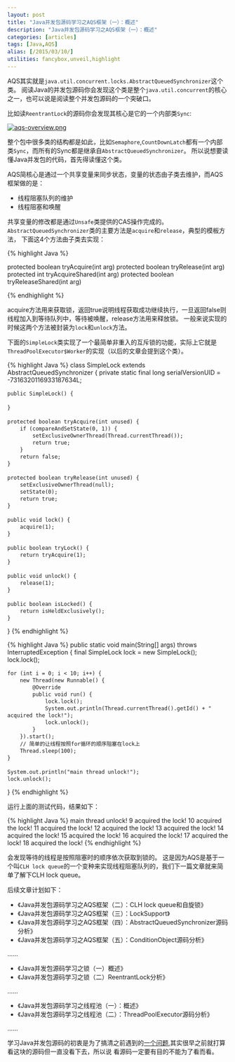 ```yaml
---
layout: post
title: "Java并发包源码学习之AQS框架（一）：概述"
description: "Java并发包源码学习之AQS框架（一）：概述"
categories: [articles]
tags: [Java,AQS]
alias: [/2015/03/10/]
utilities: fancybox,unveil,highlight
---
```


AQS其实就是`java.util.concurrent.locks.AbstractQueuedSynchronizer`这个类。
阅读Java的并发包源码你会发现这个类是整个`java.util.concurrent`的核心之一，也可以说是阅读整个并发包源码的一个突破口。

比如读`ReentrantLock`的源码你会发现其核心是它的一个内部类`Sync`:

<a class="post-image" href="/assets/images/posts/aqs-overview.png">
<img itemprop="image" data-src="/assets/images/posts/aqs-overview.png" src="/assets/js/unveil/loader.gif" alt="aqs-overview.png" />
</a>

整个包中很多类的结构都是如此，比如`Semaphore`,`CountDownLatch`都有一个内部类`Sync`，而所有的Sync都是继承自`AbstractQueuedSynchronizer`。
所以说想要读懂Java并发包的代码，首先得读懂这个类。

AQS简核心是通过一个共享变量来同步状态，变量的状态由子类去维护，而AQS框架做的是：

- 线程阻塞队列的维护
- 线程阻塞和唤醒

共享变量的修改都是通过`Unsafe`类提供的CAS操作完成的。`AbstractQueuedSynchronizer`类的主要方法是`acquire`和`release`，典型的模板方法，
下面这4个方法由子类去实现：

{% highlight Java %}

protected boolean tryAcquire(int arg)
protected boolean tryRelease(int arg)
protected int tryAcquireShared(int arg)
protected boolean tryReleaseShared(int arg)

{% endhighlight %}

acquire方法用来获取锁，返回true说明线程获取成功继续执行，一旦返回false则线程加入到等待队列中，等待被唤醒，release方法用来释放锁。
一般来说实现的时候这两个方法被封装为`lock`和`unlock`方法。

下面的`SimpleLock`类实现了一个最简单非重入的互斥锁的功能，实际上它就是`ThreadPoolExecutor$Worker`的实现（以后的文章会提到这个类）。

{% highlight Java %}
class SimpleLock extends AbstractQueuedSynchronizer {
    private static final long serialVersionUID = -7316320116933187634L;

    public SimpleLock() {

    }

    protected boolean tryAcquire(int unused) {
        if (compareAndSetState(0, 1)) {
            setExclusiveOwnerThread(Thread.currentThread());
            return true;
        }
        return false;
    }

    protected boolean tryRelease(int unused) {
        setExclusiveOwnerThread(null);
        setState(0);
        return true;
    }

    public void lock() {
        acquire(1);
    }

    public boolean tryLock() {
        return tryAcquire(1);
    }

    public void unlock() {
        release(1);
    }

    public boolean isLocked() {
        return isHeldExclusively();
    }
} 
{% endhighlight %}

{% highlight Java %}
public static void main(String[] args) throws InterruptedException {
    final SimpleLock lock = new SimpleLock();
    lock.lock();

    for (int i = 0; i < 10; i++) {
        new Thread(new Runnable() {
            @Override
            public void run() {
                lock.lock();
                System.out.println(Thread.currentThread().getId() + " acquired the lock!");
                lock.unlock();
            }
        }).start();
        // 简单的让线程按照for循环的顺序阻塞在lock上
        Thread.sleep(100);
    }

    System.out.println("main thread unlock!");
    lock.unlock();
} 
{% endhighlight %}


运行上面的测试代码，结果如下：

{% highlight Java %}
main thread unlock!
9 acquired the lock!
10 acquired the lock!
11 acquired the lock!
12 acquired the lock!
13 acquired the lock!
14 acquired the lock!
15 acquired the lock!
16 acquired the lock!
17 acquired the lock!
18 acquired the lock!
{% endhighlight %}

会发现等待的线程是按照阻塞时的顺序依次获取到锁的。
这是因为AQS是基于一个叫`CLH lock queue`的一个变种来实现线程阻塞队列的，我们下一篇文章就来简单了解下CLH lock queue。

后续文章计划如下：

- 《Java并发包源码学习之AQS框架（二）：CLH lock queue和自旋锁》
- 《Java并发包源码学习之AQS框架（三）：LockSupport》
- 《Java并发包源码学习之AQS框架（四）：AbstractQueuedSynchronizer源码分析》
- 《Java并发包源码学习之AQS框架（五）：ConditionObject源码分析》

……

- 《Java并发包源码学习之锁（一）概述》
- 《Java并发包源码学习之锁（二）ReentrantLock分析》

……

- 《Java并发包源码学习之线程池（一）：概述》
- 《Java并发包源码学习之线程池（二）：ThreadPoolExecutor源码分析》

……

学习Java并发包源码的初衷是为了搞清之前遇到的[一个问题][1],其实很早之前就打算看这块的源码但一直没看下去，所以说
看源码一定要有目的不能为了看而看。


[1]: http://jindong.io/2015/01/20/concurrent-and-tomcat-threads/


